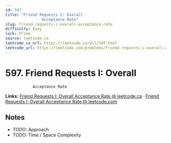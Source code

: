 ```yaml
--- 
id: 597
title: "Friend Requests I: Overall
                Acceptance Rate"
slug: friend-requests-i-overall-acceptance-rate
difficulty: Easy
lock: Prime
source: leetcode.ca
leetcode_ca_url: https://leetcode.ca/all/597.html
leetcode_url: https://leetcode.com/problems/friend-requests-i-overall-acceptance-rate/
---
```


# 597. Friend Requests I: Overall
                Acceptance Rate

**Links:** [Friend Requests I: Overall
                Acceptance Rate @ leetcode.ca](https://leetcode.ca/all/597.html) · [Friend Requests I: Overall
                Acceptance Rate @ leetcode.com](https://leetcode.com/problems/friend-requests-i-overall-acceptance-rate/)

## Notes
- TODO: Approach
- TODO: Time / Space Complexity
